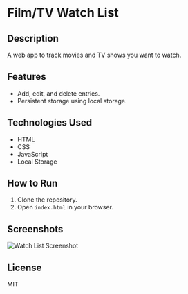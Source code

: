 # Film/TV Watch List

## Description
A web app to track movies and TV shows you want to watch.

## Features
- Add, edit, and delete entries.
- Persistent storage using local storage.

## Technologies Used
- HTML
- CSS
- JavaScript
- Local Storage

## How to Run
1. Clone the repository.
2. Open `index.html` in your browser.

## Screenshots
![Watch List Screenshot](./screenshot.png)

## License
MIT